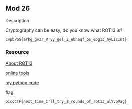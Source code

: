 ## Mod 26

Description

Cryptography can be easy, do you know what ROT13 is?
```
cvpbPGS{arkg_gvzr_V'yy_gel_2_ebhaqf_bs_ebg13_hyLicInt}
```

### Resource

[About ROT13](https://en.wikipedia.org/wiki/ROT13)

[online tools](https://rot13.com/)

[my python code](https://github.com/febimudiyanto/ctf-write-ups/blob/b7a28c3670748979a310277e5265f46e9da8dd84/picoctf-2021/cryptography/Mod26/decrypt_rot13.py)

flag:
```
picoCTF{next_time_I'll_try_2_rounds_of_rot13_ulYvpVag}
```
